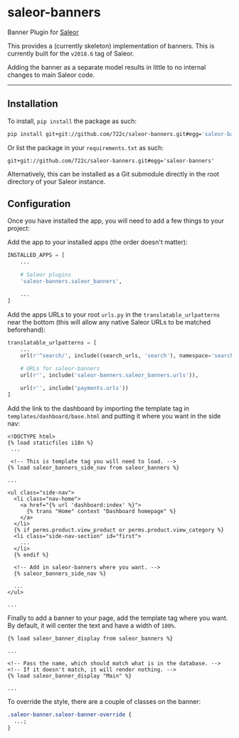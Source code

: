 # saleor-banners

Banner Plugin for [Saleor](https://github.com/mirumee/saleor)

This provides a (currently skeleton) implementation of banners. This is currently built for the `v2018.6` tag of Saleor.

Adding the banner as a separate model results in little to no internal changes to main Saleor code.

---

## Installation

To install, `pip install` the package as such:

```bash
pip install git+git://github.com/722c/saleor-banners.git#egg='saleor-banners'
```

Or list the package in your `requirements.txt` as such:

```
git+git://github.com/722c/saleor-banners.git#egg='saleor-banners'
```

Alternatively, this can be installed as a Git submodule directly in the root directory of your Saleor instance.

## Configuration

Once you have installed the app, you will need to add a few things to your project:

Add the app to your installed apps (the order doesn't matter):

```python
INSTALLED_APPS = [
    ...

    # Saleor plugins
    'saleor-banners.saleor_banners',

    ...
]
```

Add the apps URLs to your root `urls.py` in the `translatable_urlpatterns` near the bottom (this will allow any native Saleor URLs to be matched beforehand):

```python
translatable_urlpatterns = [
    ...
    url(r'^search/', include((search_urls, 'search'), namespace='search')),

    # URLs for saleor-banners
    url(r'', include('saleor-banners.saleor_banners.urls')),

    url(r'', include('payments.urls'))
]
```

Add the link to the dashboard by importing the template tag in `templates/dashboard/base.html` and putting it where you want in the side nav:

```django
<!DOCTYPE html>
{% load staticfiles i18n %}
 ...

 <!-- This is template tag you will need to load. -->
{% load saleor_banners_side_nav from saleor_banners %}

...

<ul class="side-nav">
  <li class="nav-home">
    <a href="{% url 'dashboard:index' %}">
      {% trans "Home" context "Dashboard homepage" %}
    </a>
  </li>
  {% if perms.product.view_product or perms.product.view_category %}
  <li class="side-nav-section" id="first">
    ...
  </li>
  {% endif %}

  <!-- Add in saleor-banners where you want. -->
  {% saleor_banners_side_nav %}

  ...
</ul>

...
```

Finally to add a banner to your page, add the template tag where you want. By default, it will center the text and have a width of `100%`.

```django
{% load saleor_banner_display from saleor_banners %}

...

<!-- Pass the name, which should match what is in the database. -->
<!-- If it doesn't match, it will render nothing. -->
{% load saleor_banner_display "Main" %}

...
```

To override the style, there are a couple of classes on the banner:

```css
.saleor-banner.saleor-banner-override {
  ...;
}
```
